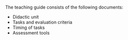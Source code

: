 The teaching guide consists of the following documents:

* Didactic unit
* Tasks and evaluation criteria
* Timing of tasks
* Assessment tools